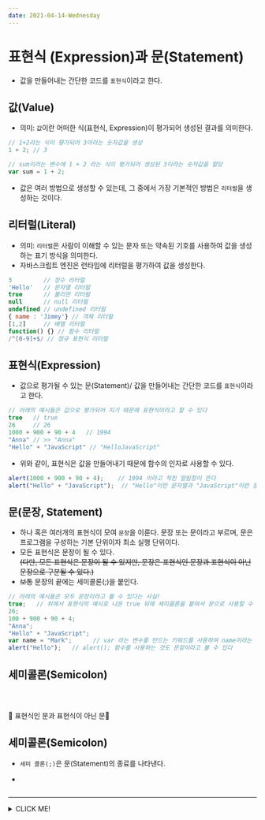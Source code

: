 ```yaml
---
date: 2021-04-14-Wednesday 
---
```

# 표현식 (Expression)과 문(Statement)
- 값을 만들어내는 간단한 코드를 `표현식`이라고 한다.

## 값(Value)
- 의미: `값`이란 어떠한 식(표현식, Expression)이 평가되어 생성된 결과를 의미한다.
```javascript
// 1+2라는 식이 평가되어 3이라는 숫자값을 생성
1 + 2; // 3

// sum이라는 변수에 1 + 2 라는 식이 평가되어 생성된 3이라는 숫자값을 할당
var sum = 1 + 2;
```
- 값은 여러 방법으로 생성할 수 있는데, 그 중에서 가장 기본적인 방법은 `리터럴`을 생성하는 것이다. 

## 리터럴(Literal)
- 의미: `리터럴`은 사람이 이해할 수 있는 문자 또는 약속된 기호를 사용하여 값을 생성하는 표기 방식을 의미한다. 
- 자바스크립트 엔진은 런타임에 리터럴을 평가하여 값을 생성한다.  
```javascript
3         // 정수 리터럴
'Hello'   // 문자열 리터럴
true      // 불리언 리터럴
null      // null 리터럴
undefined // undefined 리터럴
{ name : 'Jimmy'} // 객체 리터럴
[1,2]     // 배열 리터럴
function() {} // 함수 리터럴
/^[0-9]+$/ // 정규 표현식 리터럴
```

## 표현식(Expression)
- 값으로 평가될 수 있는 문(Statement)/ 값을 만들어내는 간단한 코드를 `표현식`이라고 한다. 
```javascript
// 아래의 예시들은 값으로 평가되어 지기 때문에 표현식이라고 할 수 있다
true   // true
26     // 26
1000 + 900 + 90 + 4   // 1994
"Anna" // >> "Anna"
"Hello" + "JavaScript" // "HelloJavaScript"
```
- 위와 같이, 표현식은 값을 만들어내기 때문에 함수의 인자로 사용할 수 있다. 
```javascript
alert(1000 + 900 + 90 + 4);    // 1994 이라고 적힌 알림창이 뜬다 
alert("Hello" + "JavaScript");  // "Hello"이란 문자열과 "JavaScript"이란 문자열을 더하는 표현식을 alert()라는 함수의 인자로 넘기면, 두 문자열이 더해져 나온 '값'을 보여주는 알림창이 뜬는 것을 확인 할 수 있다.
```

## 문(문장, Statement)
- 하나 혹은 여러개의 표현식이 모여 `문장`을 이룬다. 문장 또는 문이라고 부르며, 문은 프로그램을 구성하는 기본 단위이자 최소 실행 단위이다.   
- 모든 표현식은 문장이 될 수 있다.  
~~(다만, 모든 표현식은 문장이 될 수 있지만, 문장은 표현식인 문장과 표현식이 아닌 문장으로 구분될 수 있다.)~~   
- ~~보통~~ 문장의 끝에는 세미콜론(;)을 붙인다.
```javascript
// 아래의 예시들은 모두 문장이라고 볼 수 있다는 사실!  
true;   // 위에서 표현식의 예시로 나온 true 뒤에 세미콜론을 붙여서 문으로 사용할 수 있다
26;
100 + 900 + 90 + 4; 
"Anna";
"Hello" + "JavaScript"; 
var name = "Mark";      // var 라는 변수를 만드는 키워드를 사용하여 name이라는 변수에 "Mark"라는 문자열을 할당하는 것도 문장으로 볼 수 있다.
alert("Hello");   // alert(); 함수를 사용하는 것도 문장이라고 볼 수 있다
```



## 세미콜론(Semicolon)
```javascript
```

```javascript
```
```javascript
```

📍 표현식인 문과 표현식이 아닌 문📍



## 세미콜론(Semicolon)
- `세미 콜론(;)`은 문(Statement)의 종료를 나타낸다. 

-

```javascript
```

---

<details><summary>CLICK ME!</summary> 

- cf.  
	- https://velog.io/@jimmyjoo/자바스크립트-표현식과-문

</details>